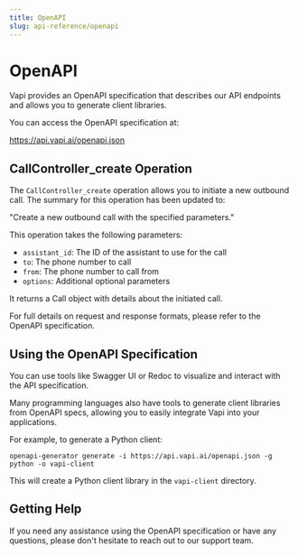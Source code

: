 ```yaml
---
title: OpenAPI
slug: api-reference/openapi
---
```


# OpenAPI

Vapi provides an OpenAPI specification that describes our API endpoints and allows you to generate client libraries.

You can access the OpenAPI specification at:

https://api.vapi.ai/openapi.json

## CallController_create Operation

The `CallController_create` operation allows you to initiate a new outbound call. The summary for this operation has been updated to:

"Create a new outbound call with the specified parameters."

This operation takes the following parameters:

- `assistant_id`: The ID of the assistant to use for the call
- `to`: The phone number to call
- `from`: The phone number to call from 
- `options`: Additional optional parameters

It returns a Call object with details about the initiated call.

For full details on request and response formats, please refer to the OpenAPI specification.

## Using the OpenAPI Specification

You can use tools like Swagger UI or Redoc to visualize and interact with the API specification.

Many programming languages also have tools to generate client libraries from OpenAPI specs, allowing you to easily integrate Vapi into your applications.

For example, to generate a Python client:

```
openapi-generator generate -i https://api.vapi.ai/openapi.json -g python -o vapi-client
```

This will create a Python client library in the `vapi-client` directory.

## Getting Help

If you need any assistance using the OpenAPI specification or have any questions, please don't hesitate to reach out to our support team.